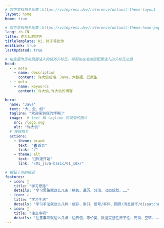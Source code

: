 ```yaml
---
# 官方文档相关配置：https://vitepress.dev/reference/default-theme-layout
layout: home
home: true

# 官方文档相关配置：https://vitepress.dev/reference/default-theme-home-page
lang: zh-CN
title: 许大仙的博客
titleTemplate: Hi，终于等到你
editLink: true
lastUpdated: true

# 指定要为当前页面注入的额外头标签。将附加在站点级配置注入的头标签之后
head:
  - - meta
    - name: description
      content: 许大仙前端、Java、大数据、云原生
  - - meta
    - name: keywords
      content: 许大仙,许大仙的博客

hero:
  name: "Java"
  text: "大、全、细"
  tagline: "欢迎来到我的博客🎉"
  image:  # text 和 tagline 区域旁的图片
    src: /logo.svg
    alt: "许大仙"
  # 按钮相关
  actions:
    - theme: brand
      text: "🏠首页"
      link: "/"        
    - theme: alt
      text: "🎉快速开始"
      link: "/01_java-basic/01_xdx/"            

# 按钮下方的描述
features:
  - icon: 🧠
    title: "学习思路"
    details: "学习思路就这么几条：模仿、遍历、分治、动态规划、……"
  - icon: ✍️
    title: "学习手法"
    details: "学习手法就这么几种：缓存、索引、信号/事件、回调/消息循环/dispatcher、……"
  - icon: 🚨
    title: "注意事项"
    details: "注意事项就这么几点：边界值、等价类、数据完整性原子性、死锁、空转、……"
---
```



<confetti />
<HomeUnderline />
<TypeIt />
